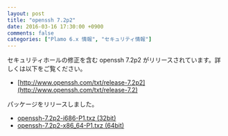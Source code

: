```yaml
---
layout: post
title: "openssh 7.2p2"
date: 2016-03-16 17:30:00 +0900
comments: false
categories: ["Plamo 6.x 情報", "セキュリティ情報"]
---
```

セキュリティホールの修正を含む openssh 7.2p2 がリリースされています。詳しくは以下をご覧ください。

* [http://www.openssh.com/txt/release-7.2p2](http://www.openssh.com/txt/release-7.2)

パッケージをリリースしました。

* [openssh-7.2p2-i686-P1.txz (32bit)](ftp://plamo.linet.gr.jp/pub/Plamo-6.x/x86/plamo/00_base/openssh-7.2p2-i686-P1.txz)
* [openssh-7.2p2-x86_64-P1.txz (64bit)](ftp://plamo.linet.gr.jp/pub/Plamo-6.x/x86_64/plamo/00_base/openssh-7.2p2-x86_64-P1.txz)